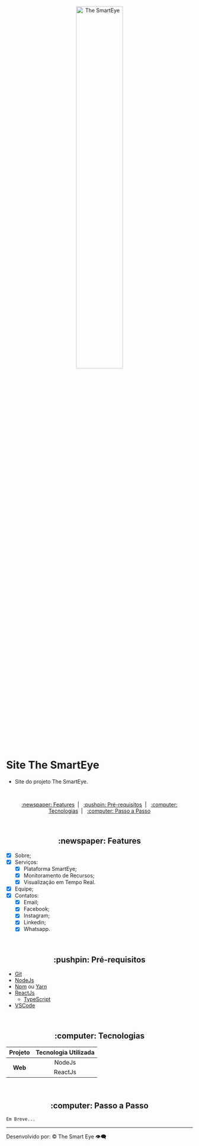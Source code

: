 <p align="center">
  <img src="imagens/gerais/the-smarteye.png" alt="The SmartEye" title="The SmartEye" style="vertical-align:top; margin:6px 4px;" width="50%">
</p><br />

# Site The SmartEye

- Site do projeto The SmartEye.

<br />

<p align="center">
  <a href="#features"> :newspaper: Features</a>&nbsp;&nbsp;|&nbsp;&nbsp;
  <a href="#requisitos">:pushpin: Pré-requisitos</a>&nbsp;&nbsp;|&nbsp;&nbsp;
  <a href="#tecnologias">:computer: Tecnologias</a>&nbsp;&nbsp;|&nbsp;&nbsp;
  <a href="#rodando"> :computer: Passo a Passo</a>
</p>

<br />

<div id="features" align="center">
    <h2> :newspaper: Features</h2>
</div>

- [x] Sobre;
- [x] Serviços:
  - [x] Plataforma SmartEye;
  - [x] Monitoramento de Recursos;
  - [x] Visualização em Tempo Real.
- [x] Equipe;
- [x] Contatos:
  - [x] Email;
  - [x] Facebook;
  - [x] Instagram;
  - [x] Linkedin;
  - [x] Whatsapp.

<br />

<div id="requisitos" align="center">
    <h2> :pushpin: Pré-requisitos</h2>
</div>

- [Git](https://git-scm.com)
- [NodeJs](https://nodejs.org/)
- [Npm](https://www.npmjs.com/) ou [Yarn](https://yarnpkg.com/)
- [ReactJs](https://reactjs.org/)
  - [TypeScript](https://www.typescriptlang.org/pt/)
- [VSCode](https://code.visualstudio.com/)

<br />

<div id="tecnologias" align="center">
    <h2> :computer: Tecnologias</h2>
</div>

<table class="table" align="center" style="text-align: center;">
  <thead>
    <tr>
      <th scope="col">Projeto</th>
      <th scope="col">Tecnologia Utilizada</th>
    </tr>
  </thead>
  <tbody>
    <tr>
      <th scope="row" rowspan="2">Web</th>
      <td>NodeJs</td>
    </tr>
    <tr><td>ReactJs</td></tr>
  </tbody>
</table>

<br />

<div id="rodando" align="center">
   <h2> :computer: Passo a Passo</h2>
</div>

```bash
Em Breve...
```

---

Desenvolvido por: :copyright: The Smart Eye :eye_speech_bubble:
